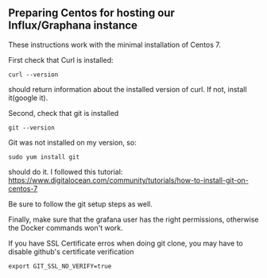 ## Preparing Centos for hosting our Influx/Graphana instance

These instructions work with the minimal installation of Centos 7.

First check that Curl is installed:

    curl --version

should return information about the installed version of curl.  If not, install it(google it).

Second, check that git is installed

    git --version

Git was not installed on my version, so:

    sudo yum install git

should do it.  I followed this tutorial: https://www.digitalocean.com/community/tutorials/how-to-install-git-on-centos-7

Be sure to follow the git setup steps as well.

Finally, make sure that the grafana user has the right permissions, otherwise the Docker commands won't work.

If you have SSL Certificate erros when doing git clone, you may have to disable github's certificate verification
    
    export GIT_SSL_NO_VERIFY=true


